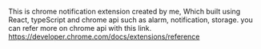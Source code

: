 This is chrome notification extension created by me, Which built using React, typeScript and chrome api such as alarm, notification, storage. you can refer more on chrome api with this link.
https://developer.chrome.com/docs/extensions/reference
